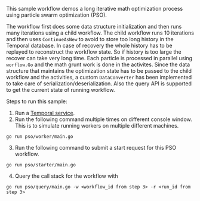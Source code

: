 This sample workflow demos a long iterative math optimization process using particle swarm optimization (PSO). 

The workflow first does some data structure initialization and then runs many iterations using a child workflow. The child workflow runs 10 iterations and then uses `ContinueAsNew` to avoid to store too long history in the Temporal database. In case of recovery the whole history has to be replayed to reconstruct the workflow state. So if history is too large the recover can take very long time.
Each particle is processed in parallel using `worflow.Go` and the math grunt work is done in the activites.
Since the data structure that maintains the optimization state has to be passed to the child workflow and the activities, a custom `DataConverter` has been implemented to take care of serialization/deserialization.
Also the query API is supported to get the current state of running workflow.

Steps to run this sample: 
1) Run a [Temporal service](https://github.com/temporalio/samples-go/tree/main/#how-to-use).
2) Run the following command multiple times on different console window. This is to simulate running workers on multiple different machines.
```
go run pso/worker/main.go
```
3) Run the following command to submit a start request for this PSO workflow.
```
go run pso/starter/main.go
```
4) Query the call stack for the workflow with
```
go run pso/query/main.go -w <workflow_id from step 3> -r <run_id from step 3>
```
